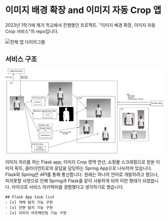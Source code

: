 # 이미지 배경 확장 and 이미지 자동 Crop 앱
2023년 1학기에 제가 학교에서 진행했던 프로젝트. "이미지 배경 확장, 이미지 자동 Crop 서비스"의 repo입니다.

![전체 앱 다이어그램](./docs/images/home.png)

## 서비스 구조

![전체 앱 다이어그램](./docs/images/app_diagram.png)

이미지 처리를 하는 Flask app, 이미지 Crop 영역 연산, 쇼핑몰 스크래핑으로 원본 이미지 획득, 클라이언트로의 응답을 담당하는 Spring App으로 나뉘어져 있습니다. Flask와 Spring은 API를 통해 통신합니다. 원래는 하나의 언어로 개발하려고 했으나, 피치못할 사정으로 인해 Spring과 Flask를 같이 사용하게 되어 이런 형태가 되었씁니다. 마이크로 서비스 아키텍처를 경험했다고 생각하기로 했습니다.

```[tasklist]
## Flask App task list
- [x] 객체 탐지 기능 구현
- [x] 안면 탐지 기능 구현
- [x] 이미지 아웃페인팅 기능 구현
```

